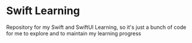 # Swift Learning

Repository for my Swift and SwiftUI Learning, so it's just a bunch of code for me to explore and to maintain my learning progress
